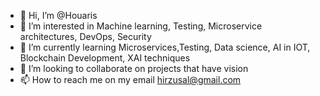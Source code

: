 - 👋 Hi, I’m @Houaris
- 👀 I’m interested in Machine learning, Testing, Microservice architectures, DevOps, Security 
- 🌱 I’m currently learning Microservices,Testing, Data science, AI in IOT, Blockchain Development, XAI techniques 
- 💞️ I’m looking to collaborate on projects that have vision 
- 📫 How to reach me on my email hirzusal@gmail.com

<!---
Houaris/Houaris is a ✨ special ✨ repository because its `README.md` (this file) appears on your GitHub profile.
You can click the Preview link to take a look at your changes.
--->
